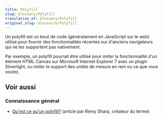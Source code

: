 ```yaml
---
title: Polyfill
slug: Glossary/Polyfill
translation_of: Glossary/Polyfill
original_slug: Glossaire/Polyfill
---
```


Un polyfill est un bout de code (généralement en JavaScript sur le web) utilisé pour fournir des fonctionnalités récentes sur d'anciens navigateurs qui ne les supportent pas nativement.

Par exemple, un polyfill pourrait être utilisé pour imiter la fonctionnalité d'un élément HTML Canvas sur Microsoft Internet Explorer 7 avec un plugin Silverlight, ou imiter le support des unités de mesure en rem ou ce que vous voulez.

## Voir aussi

### Connaissance général

- [Qu'est ce qu'un polyfill?](https://remysharp.com/2010/10/08/what-is-a-polyfill) (article par Remy Sharp, créateur du terme)
